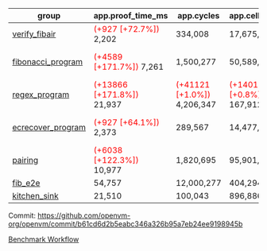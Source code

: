 | group | app.proof_time_ms | app.cycles | app.cells_used | leaf.proof_time_ms | leaf.cycles | leaf.cells_used |
| -- | -- | -- | -- | -- | -- | -- |
| [verify_fibair](https://github.com/openvm-org/openvm/blob/benchmark-results/benchmarks-dispatch/refs/heads/fix/micro_benchmarks/verify_fibair-b61cd6d2b5eabc346a326b95a7eb24ee9198945b.md) |<span style='color: red'>(+927 [+72.7%])</span> 2,202 |  334,008 |  17,675,690 |- | - | - |
| [fibonacci_program](https://github.com/openvm-org/openvm/blob/benchmark-results/benchmarks-dispatch/refs/heads/fix/micro_benchmarks/fibonacci-b61cd6d2b5eabc346a326b95a7eb24ee9198945b.md) |<span style='color: red'>(+4589 [+171.7%])</span> 7,261 |  1,500,277 |  50,589,567 |<span style='color: red'>(+4065 [+107.1%])</span> 7,861 | <span style='color: red'>(+50648 [+4.0%])</span> 1,313,963 | <span style='color: red'>(+304032 [+0.4%])</span> 70,587,848 |
| [regex_program](https://github.com/openvm-org/openvm/blob/benchmark-results/benchmarks-dispatch/refs/heads/fix/micro_benchmarks/regex-b61cd6d2b5eabc346a326b95a7eb24ee9198945b.md) |<span style='color: red'>(+13866 [+171.8%])</span> 21,937 | <span style='color: red'>(+41121 [+1.0%])</span> 4,206,347 | <span style='color: red'>(+1401618 [+0.8%])</span> 167,912,770 |<span style='color: red'>(+13158 [+90.1%])</span> 27,758 | <span style='color: red'>(+123437 [+3.1%])</span> 4,105,397 | <span style='color: red'>(+582905 [+0.2%])</span> 305,138,155 |
| [ecrecover_program](https://github.com/openvm-org/openvm/blob/benchmark-results/benchmarks-dispatch/refs/heads/fix/micro_benchmarks/ecrecover-b61cd6d2b5eabc346a326b95a7eb24ee9198945b.md) |<span style='color: red'>(+927 [+64.1%])</span> 2,373 |  289,567 |  14,477,516 |<span style='color: red'>(+9481 [+74.0%])</span> 22,289 | <span style='color: red'>(+82332 [+2.8%])</span> 3,070,954 | <span style='color: red'>(+374423 [+0.2%])</span> 244,627,893 |
| [pairing](https://github.com/openvm-org/openvm/blob/benchmark-results/benchmarks-dispatch/refs/heads/fix/micro_benchmarks/pairing-b61cd6d2b5eabc346a326b95a7eb24ee9198945b.md) |<span style='color: red'>(+6038 [+122.3%])</span> 10,977 |  1,820,695 |  95,901,985 |<span style='color: red'>(+10730 [+75.5%])</span> 24,949 | <span style='color: red'>(+84585 [+2.6%])</span> 3,351,991 | <span style='color: red'>(+507276 [+0.2%])</span> 274,363,992 |
| [fib_e2e](https://github.com/openvm-org/openvm/blob/benchmark-results/benchmarks-dispatch/refs/heads/fix/micro_benchmarks/fib_e2e-b61cd6d2b5eabc346a326b95a7eb24ee9198945b.md) | 54,757 |  12,000,277 |  404,294,535 | 48,405 |  8,005,976 |  433,820,649 |
| [kitchen_sink](https://github.com/openvm-org/openvm/blob/benchmark-results/benchmarks-dispatch/refs/heads/fix/micro_benchmarks/kitchen_sink-b61cd6d2b5eabc346a326b95a7eb24ee9198945b.md) | 21,510 |  100,043 |  896,886,729 | 75,653 |  10,733,907 |  928,953,796 |


Commit: https://github.com/openvm-org/openvm/commit/b61cd6d2b5eabc346a326b95a7eb24ee9198945b

[Benchmark Workflow](https://github.com/openvm-org/openvm/actions/runs/14650418099)
